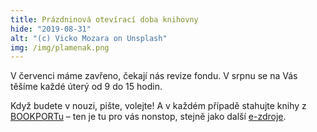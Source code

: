 ```yaml
---
title: Prázdninová otevírací doba knihovny
hide: "2019-08-31"
alt: "(c) Vicko Mozara on Unsplash"
img: /img/plamenak.png
---
```


V červenci máme zavřeno, čekají nás revize fondu. V srpnu se na Vás těšíme každé úterý od 9 do 15 hodin.

Když budete v nouzi, pište, volejte! A v každém případě stahujte knihy z [BOOKPORTu](/bookport.html) – ten je tu pro vás nonstop, stejně jako další [e-zdroje](https://ezdroje.cuni.cz/).
